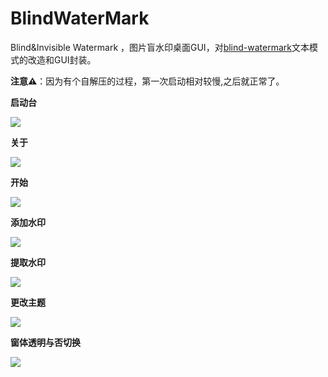 # BlindWaterMark


Blind&amp;Invisible Watermark ，图片盲水印桌面GUI，对[blind-watermark](https://github.com/guofei9987/blind_watermark)文本模式的改造和GUI封装。

**注意⚠️**：因为有个自解压的过程，第一次启动相对较慢,之后就正常了。

**启动台**

![](./desk.png)

**关于**

![](./about.png)

**开始**

![](./start.png)

**添加水印**

![](./mark.png)

**提取水印**

![](./extract.png)

**更改主题**

![](./theme.png)

**窗体透明与否切换**

![](./trans.png)







